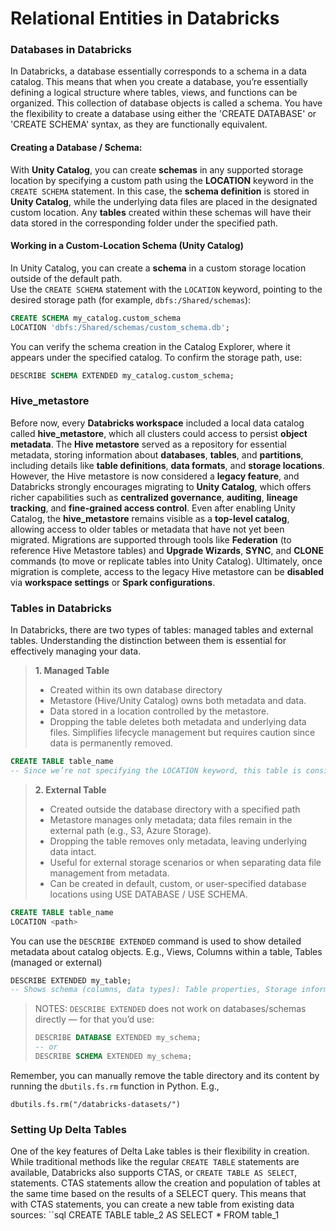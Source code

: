# Relational Entities in Databricks

### Databases in Databricks
In Databricks, a database essentially corresponds to a schema in a data catalog. This means that when you create a database, you’re essentially defining a logical structure where tables, views, and functions can be organized. This collection of database objects is called a schema. You have the flexibility to create a database using either the 'CREATE DATABASE' or 'CREATE SCHEMA' syntax, as they are functionally equivalent.

#### Creating a Database / Schema:
With **Unity Catalog**, you can create **schemas** in any supported storage location by specifying a custom path using the **LOCATION** keyword in the `CREATE SCHEMA` statement. In this case, the **schema definition** is stored in **Unity Catalog**, while the underlying data files are placed in the designated custom location. Any **tables** created within these schemas will have their data stored in the corresponding folder under the specified path.

#### Working in a Custom-Location Schema (Unity Catalog)
In Unity Catalog, you can create a **schema** in a custom storage location outside of the default path.  
Use the `CREATE SCHEMA` statement with the `LOCATION` keyword, pointing to the desired storage path (for example, `dbfs:/Shared/schemas`):  
```sql
CREATE SCHEMA my_catalog.custom_schema
LOCATION 'dbfs:/Shared/schemas/custom_schema.db';
```
You can verify the schema creation in the Catalog Explorer, where it appears under the specified catalog. To confirm the storage path, use:
```sql
DESCRIBE SCHEMA EXTENDED my_catalog.custom_schema;
```
### Hive_metastore
Before now, every **Databricks workspace** included a local data catalog called **hive_metastore**, which all clusters could access to persist **object metadata**. The **Hive metastore** served as a repository for essential metadata, storing information about **databases**, **tables**, and **partitions**, including details like **table definitions**, **data formats**, and **storage locations**. However, the Hive metastore is now considered a **legacy feature**, and Databricks strongly encourages migrating to **Unity Catalog**, which offers richer capabilities such as **centralized governance**, **auditing**, **lineage tracking**, and **fine-grained access control**. Even after enabling Unity Catalog, the **hive_metastore** remains visible as a **top-level catalog**, allowing access to older tables or metadata that have not yet been migrated. Migrations are supported through tools like **Federation** (to reference Hive Metastore tables) and **Upgrade Wizards**, **SYNC**, and **CLONE** commands (to move or replicate tables into Unity Catalog). Ultimately, once migration is complete, access to the legacy Hive metastore can be **disabled** via **workspace settings** or **Spark configurations**.

### Tables in Databricks
In Databricks, there are two types of tables: managed tables and external tables. Understanding the distinction between them is essential for effectively managing your data.
> **1. Managed Table**
> - Created within its own database directory
> - Metastore (Hive/Unity Catalog) owns both metadata and data.
> - Data stored in a location controlled by the metastore.
> - Dropping the table deletes both metadata and underlying data files. Simplifies lifecycle management but requires caution since data is permanently removed.
  ```sql
  CREATE TABLE table_name
  -- Since we’re not specifying the LOCATION keyword, this table is considered managed
  ```
  >
  >**2. External Table**
> - Created outside the database directory with a specified path
> - Metastore manages only metadata; data files remain in the external path (e.g., S3, Azure Storage).
> - Dropping the table removes only metadata, leaving underlying data intact.
> - Useful for external storage scenarios or when separating data file management from metadata.
> - Can be created in default, custom, or user-specified database locations using USE DATABASE / USE SCHEMA.
```sql
CREATE TABLE table_name
LOCATION <path>
```

You can use the `DESCRIBE EXTENDED` command is used to show detailed metadata about catalog objects. E.g., Views, Columns within a table, Tables (managed or external)
```sql
DESCRIBE EXTENDED my_table;
-- Shows schema (columns, data types): Table properties, Storage information (format, location, provider)
```
>NOTES: `DESCRIBE EXTENDED` does not work on databases/schemas directly — for that you’d use:
>```sql
>DESCRIBE DATABASE EXTENDED my_schema;
>-- or
>DESCRIBE SCHEMA EXTENDED my_schema;
>```
Remember, you can manually remove the table directory and its content by running the `dbutils.fs.rm` function in Python. E.g.,
```pyspark
dbutils.fs.rm("/databricks-datasets/")
```

### Setting Up Delta Tables
One of the key features of Delta Lake tables is their flexibility in creation. While traditional methods like the regular `CREATE TABLE` statements are available, Databricks also supports CTAS, or `CREATE TABLE AS SELECT`, statements. CTAS statements allow the creation and population of tables at the same time based on the results of a SELECT query. This means that with CTAS statements, you can create a new table from existing data sources:
``sql
CREATE TABLE table_2
AS SELECT * FROM table_1
```

